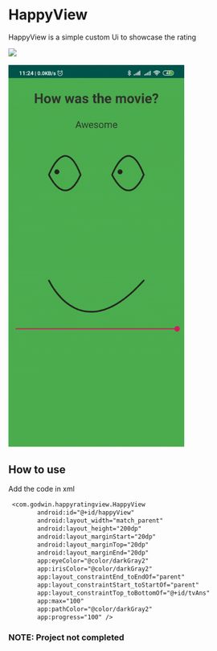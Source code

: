 # HappyView
HappyView is a simple custom Ui to showcase the rating

[![](https://jitpack.io/v/godwinjk/HappyView.svg)](https://jitpack.io/#godwinjk/HappyView)


<img src="Image/happyView.gif" width="350">

## How to use

Add the code in xml
```
 <com.godwin.happyratingview.HappyView
        android:id="@+id/happyView"
        android:layout_width="match_parent"
        android:layout_height="200dp"
        android:layout_marginStart="20dp"
        android:layout_marginTop="20dp"
        android:layout_marginEnd="20dp"
        app:eyeColor="@color/darkGray2"
        app:irisColor="@color/darkGray2"
        app:layout_constraintEnd_toEndOf="parent"
        app:layout_constraintStart_toStartOf="parent"
        app:layout_constraintTop_toBottomOf="@+id/tvAns"
        app:max="100"
        app:pathColor="@color/darkGray2"
        app:progress="100" />
```

### NOTE: Project not completed
